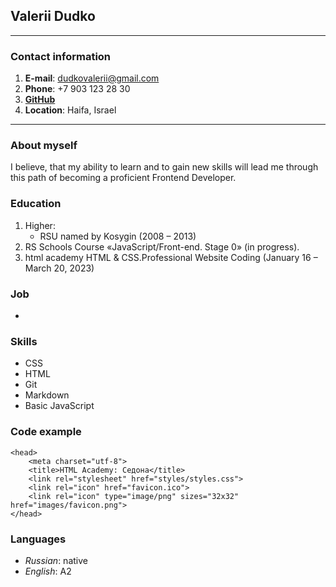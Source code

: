 ## **Valerii Dudko** ##

---

### **Contact information** ###

1. **E-mail**: dudkovalerii@gmail.com
2. **Phone**: +7 903 123 28 30
3. **[GitHub](https://github.com/MrDudko)**
4. **Location**: Haifa, Israel


---

### **About myself** ###

I believe, that my ability to learn and to gain new skills will lead me through this path of becoming a proficient Frontend Developer.


### **Education** ###
1. Higher:
   - RSU named by Kosygin (2008 – 2013)
2. RS Schools Course «JavaScript/Front-end. Stage 0» (in progress).
3. html academy HTML & CSS.Professional Website Coding (January 16 – March 20, 2023)

### **Job** ###
- 

### **Skills** ###
-	CSS
-	HTML
-	Git
-	Markdown
-	Basic JavaScript

### **Code example** ###
```
<head>
    <meta charset="utf-8">
    <title>HTML Academy: Седона</title>
    <link rel="stylesheet" href="styles/styles.css">
    <link rel="icon" href="favicon.ico">
    <link rel="icon" type="image/png" sizes="32x32" href="images/favicon.png">
</head>

```
### **Languages** ###
- *Russian*: native
- *English*: A2